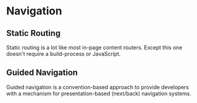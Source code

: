 # Navigation

## Static Routing

Static routing is a lot like most in-page content routers. Except this one doesn't require a build-process or JavaScript.

## Guided Navigation

Guided navigation is a convention-based approach to provide developers with a mechanism for presentation-based (next/back) navigation systems.